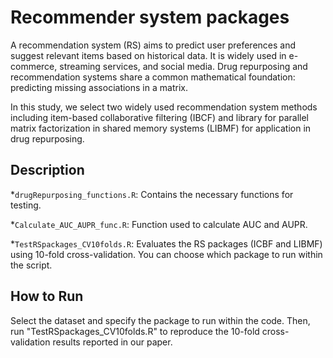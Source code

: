 # Recommender system packages
A recommendation system (RS) aims to predict user preferences and suggest relevant items based on historical data. It is widely used in e-commerce, streaming services, and social media. Drug repurposing and recommendation systems share a common mathematical foundation: predicting missing associations in a matrix.

In this study, we select two widely used recommendation system methods including item-based collaborative filtering (IBCF) and library for parallel matrix
factorization in shared memory systems (LIBMF) for application in drug repurposing.

## Description
*```drugRepurposing_functions.R```: Contains the necessary functions for testing.

*```Calculate_AUC_AUPR_func.R```: Function used to calculate AUC and AUPR.

*```TestRSpackages_CV10folds.R```: Evaluates the RS packages (ICBF and LIBMF) using 10-fold cross-validation. You can choose which package to run within the script.

## How to Run
Select the dataset and specify the package to run within the code.
Then, run "TestRSpackages_CV10folds.R" to reproduce the 10-fold cross-validation results reported in our paper.
